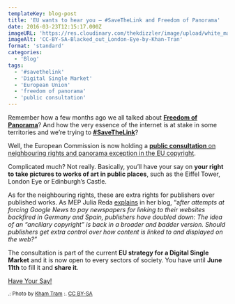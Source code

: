 ```yaml
---
templateKey: blog-post
title: 'EU wants to hear you – #SaveTheLink and Freedom of Panorama'
date: 2016-03-23T12:15:17.000Z
imageURL: 'https://res.cloudinary.com/thekdizzler/image/upload/white_market/2016/03/CC-BY-SA-Blacked_out_London-Eye-by-Khan-Tran.jpg'
imageAlt: 'CC-BY-SA-Blacked_out_London-Eye-by-Khan-Tran'
format: 'standard'
categories:
  - 'Blog'
tags:
  - '#savethelink'
  - 'Digital Single Market'
  - 'European Union'
  - 'freedom of panorama'
  - 'public consultation'
---
```


Remember how a few months ago we all talked about **[Freedom of Panorama](https://en.wikipedia.org/wiki/Freedom_of_panorama)**? And how the very essence of the internet is at stake in some territories and we’re trying to [**#SaveTheLink**](https://savethelink.org/)?

Well, the European Commission is now holding a [**public consultation** on neighbouring rights and panorama exception in the EU copyright](https://ec.europa.eu/digital-single-market/en/news/commission-seeks-views-neighbouring-rights-and-panorama-exception-eu-copyright).

Complicated much? Not really. Basically, you’ll have your say on **your right to take pictures to works of art in public places**, such as the Eiffel Tower, London Eye or Edinburgh’s Castle.

As for the neighbouring rights, these are extra rights for publishers over published works. As MEP Julia Reda [explains](https://juliareda.eu/2016/03/copyright-consultation/) in her blog, “a*fter attempts at forcing Google News to pay newspapers for linking to their websites backfired in Germany and Spain, publishers have doubled down: The idea of an “ancillary copyright” is back in a broader and badder version. Should publishers get extra control over how content is linked to and displayed on the web?”*

The consultation is part of the current **EU strategy for a Digital Single Market** and it is now open to every sectors of society. You have until **June 11th** to fill it and **share it**.

[Have Your Say!](https://ec.europa.eu/digital-single-market/en/news/commission-seeks-views-neighbouring-rights-and-panorama-exception-eu-copyright)

<small>.: Photo by [Kham Tram](https://en.wikipedia.org/wiki/Wikipedia:Wikipedia_Signpost/2015-06-17/In_focus#/media/File:Blacked_out_London-Eye-2009.JPG) :. [CC BY-SA](https://creativecommons.org/licenses/by-sa/2.0/)</small>
